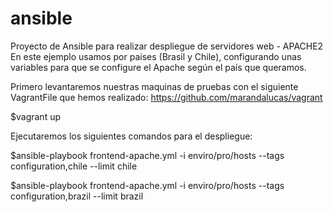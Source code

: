 # ansible
Proyecto de Ansible para realizar despliegue de servidores web - APACHE2
En este ejemplo usamos por paises (Brasil y Chile), configurando unas variables para que se configure el Apache según el país que queramos.

Primero levantaremos nuestras maquinas de pruebas con el siguiente VagrantFile que hemos realizado:
https://github.com/marandalucas/vagrant

  $vagrant up

Ejecutaremos los siguientes comandos para el despliegue:

  $ansible-playbook frontend-apache.yml -i enviro/pro/hosts --tags configuration,chile --limit chile

  $ansible-playbook frontend-apache.yml -i enviro/pro/hosts --tags configuration,brazil --limit brazil

